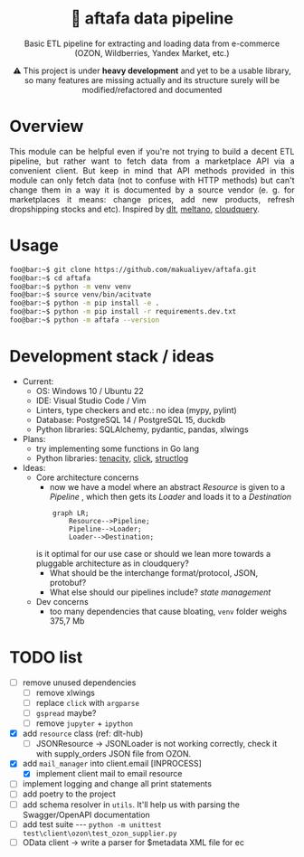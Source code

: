 <h1 align="center">
    <strong>🏺 aftafa</strong> data pipeline
</h1>
<p align="center">
Basic ETL pipeline for extracting and loading data from e-commerce (OZON, Wildberries, Yandex Market, etc.)</p>

<p align="center">⚠️ This project is under <strong>heavy development</strong> and yet to be a usable library, so many features are missing actually and its structure surely will be modified/refactored and documented</p>

# Overview
<div style="text-align: justify">This module can be helpful even if you're not trying to build a decent ETL pipeline, but rather want to fetch data from a marketplace API via a convenient client. But keep in mind that API methods provided in this module can only fetch data (not to confuse with HTTP methods) but can't change them in a way it is documented by a source vendor (e. g. for marketplaces it means: change prices, add new products, refresh dropshipping stocks and etc). Inspired by <a href=https://github.com/dlt-hub/dlt>dlt</a>, <a href=https://github.com/meltano/meltano>meltano</a>, <a href=https://github.com/cloudquery/cloudquery>cloudquery</a>.</div>

# Usage

```bash
foo@bar:~$ git clone https://github.com/makualiyev/aftafa.git
foo@bar:~$ cd aftafa
foo@bar:~$ python -m venv venv
foo@bar:~$ source venv/bin/acitvate
foo@bar:~$ python -m pip install -e .
foo@bar:~$ python -m pip install -r requirements.dev.txt
foo@bar:~$ python -m aftafa --version
```

# Development stack / ideas

* Current:
    * OS: Windows 10 / Ubuntu 22
    * IDE: Visual Studio Code / Vim
    * Linters, type checkers and etc.: no idea (mypy, pylint)
    * Database: PostgreSQL 14 / PostgreSQL 15, duckdb
    * Python libraries: SQLAlchemy, pydantic, pandas, xlwings
* Plans:
    * try implementing some functions in Go lang
    * Python libraries: [tenacity](https://github.com/jd/tenacity), [click](https://github.com/pallets/click), [structlog](https://github.com/hynek/structlog)
* Ideas:
    * Core architecture concerns
        * now we have a model where an abstract *Resource* is given to a *Pipeline* , which then gets its *Loader* and loads it to a *Destination*
        ```mermaid
            graph LR;
                Resource-->Pipeline;
                Pipeline-->Loader;
                Loader-->Destination;
        ```
        is it optimal for our use case or should we lean more towards a pluggable architecture as in cloudquery?
        * What should be the interchange format/protocol, JSON, protobuf?
        * What else should our pipelines include? *state management*
    * Dev concerns
        * too many dependencies that cause bloating, `venv` folder weighs 375,7 Mb

# TODO list

- [ ] remove unused dependencies
  - [ ] remove xlwings
  - [ ] replace `click` with `argparse`
  - [ ] `gspread` maybe?
  - [ ] remove `jupyter` + `ipython`
- [x] add `resource` class (ref: dlt-hub)
  - [ ] JSONResource -> JSONLoader is not working correctly, check it with supply_orders JSON file from OZON.
- [x] add `mail_manager` into client.email [INPROCESS]
    - [x] implement client mail to email resource
- [ ] implement logging and change all print statements
- [ ] add poetry to the project
- [ ] add schema resolver in `utils`. It'll help us with parsing the Swagger/OpenAPI documentation
- [ ] add test suite --- ```python -m unittest test\client\ozon\test_ozon_supplier.py```
- [ ] OData client -> write a parser for $metadata XML file for ec
